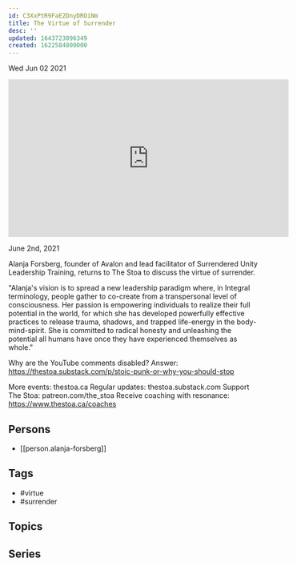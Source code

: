 ```yaml
---
id: C3XxPtR9FaE2DnyDROiNm
title: The Virtue of Surrender
desc: ''
updated: 1643723096349
created: 1622584800000
---
```





Wed Jun 02 2021

<iframe width="560" height="315" src="https://www.youtube.com/embed/7xXlf_1fZVc" title="The Virtue of Surrender w/ Alanja Forsberg" frameborder="0" allow="accelerometer; autoplay; clipboard-write; encrypted-media; gyroscope; picture-in-picture" allowfullscreen ></iframe>

June 2nd, 2021

Alanja Forsberg, founder of Avalon and lead facilitator of Surrendered Unity Leadership Training, returns to The Stoa to discuss the virtue of surrender.
 
"Alanja's vision is to spread a new leadership paradigm where, in Integral terminology, people gather to co-create from a transpersonal level of consciousness. Her passion is empowering individuals to realize their full potential in the world, for which she has developed powerfully effective practices to release trauma, shadows, and trapped life-energy in the body-mind-spirit. She is committed to radical honesty and unleashing the potential all humans have once they have experienced themselves as whole."

Why are the YouTube comments disabled? Answer: https://thestoa.substack.com/p/stoic-punk-or-why-you-should-stop

More events: thestoa.ca
Regular updates: thestoa.substack.com
Support The Stoa: patreon.com/the_stoa
Receive coaching with resonance: https://www.thestoa.ca/coaches

## Persons

- [[person.alanja-forsberg]]

## Tags

- #virtue
- #surrender

## Topics



## Series



